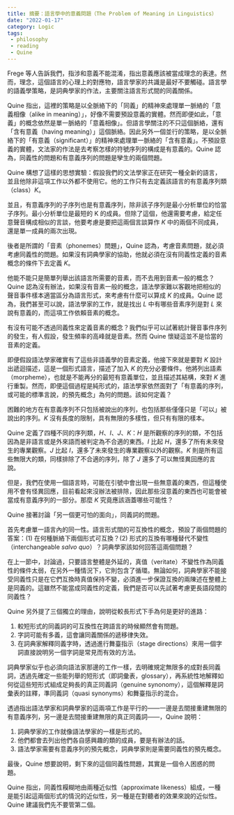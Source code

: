 ```yaml
---
title: 摘要：語言學中的意義問題（The Problem of Meaning in Linguistics）
date: "2022-01-17"
category: Logic
tags:
 - philosophy
 - reading
 - Quine
---
```


Frege 等人告訴我們，指涉和意義不能混淆，指出意義應該被當成理念的表達。然而，理念，這個語言的心理上的對應物，語言學家的共識是最好不要觸碰。語言學的語義學策略，是詞典學家的作法，主要關注語言形式間的同義關係。

Quine 指出，這裡的策略是以全脈絡下的「同義」的精神來處理單一脈絡的「意義相像（alike in meaning）」，好像不需要預設意義的實體。然而即便如此，「意義」的概念依然是單一脈絡的「意義相像」。但語言學關注的不只這個脈絡，還有「含有意義（having meaning）」這個脈絡。因此另外一個並行的策略，是以全脈絡下的「有意義（significant）」的精神來處理單一脈絡的「含有意義」。不預設意義的實體，文法家的作法是去考察怎樣的符號序列的構成是有意義的。Quine 認為，同義性的問題和有意義序列的問題是孿生的兩個問題。

Quine 構想了這樣的思想實驗：假設我們的文法學家正在研究一種全新的語言，並且他除非這項工作以外都不使用它。他的工作只有去定義該語言的有意義序列類（class）$K$。

並且，有意義序列的子序列也是有意義序列，除非該子序列是最小分析單位的恰當子序列。最小分析單位是最短的 K 的成員。但除了這個，他還需要考慮，給定任意聲音構成相似的言談，他要考慮是要把這兩個言談算作 $K$ 中的兩個不同成員，還是單一成員的兩次出現。

後者是所謂的「音素（phonemes）問題」，Quine 認為，考慮音素問題，就必須考慮同義性的問題。如果沒有詞典學家的協助，他就必須在沒有同義性定義的音素概念的條件下去定義 $K$。

他能不能只是簡單列舉出該語言所需要的音素，而不去用到音素一般的概念？Quine 認為沒有辦法，如果沒有音素一般的概念，語法學家難以客觀地把相似的聲音事件樣本適當區分為語言形式，來考慮有什麼可以算成 $K$ 的成員。Quine 認為，我們甚至可以說，語法學家的工作，就是找出 $L$ 中有哪些音素序列是對 $L$ 來說有意義的，而這項工作依賴音素的概念。

有沒有可能不透過同義性來定義音素的概念？我們似乎可以試著統計聲音事件序列的發生，有人假設，發生頻率的高峰就是音素。然而 Quine 懷疑這並不是恰當的音素的定義。

即便假設語法學家確實有了這些非語義學的音素定義，他接下來就是要對 $K$ 設計出遞迴描述，這是一個形式語言，描述了加入 $K$ 的充分必要條件。他將列出語素（morpheme），也就是不能再分的最短有意義單位，並且描述其結構，來對 $K$ 進行重製。然而，即便這個過程是純形式的，語法學家依然面對了「有意義的序列，或可能的標準言說，的預先概念」為何的問題。該如何定義？

困難的地方在有意義序列不只包括被說出的序列，也包括那些僅僅只是「可以」被說出的序列。$K$ 沒有長度的限制，具有無限的多樣性，但只有有限的樣本。

Quine 定義了四種不同的序列類，$H$、$I$、$J$、$K$：$H$ 是所觀察的序列的類，不包括因為是非語言或是外來語而被判定為不合適的東西。$I$ 比起 $H$，還多了所有未來發生的專業觀察。$J$ 比起 $I$，還多了未來發生的專業觀察以外的觀察。$K$ 則是所有這些無限大的類，同樣排除了不合適的序列，除了 $J$ 還多了可以無怪異回應的言說。

但是，我們在使用一個語言時，可能在引號中會出現一些無意義的東西，但這種使用不會有怪異回應，目前看起來沒辦法被排除，因此那些沒意義的東西也可能會被當成有意義序列的一部分。那麼 $K$ 究竟應該涵蓋哪些可能性？

Quine 接著討論「另一個更可怕的面向」，同義詞的問題。

首先考慮單一語言內的同一性。語言形式間的可互換性的概念，預設了兩個問題的答案：(1) 在何種脈絡下兩個形式可互換？(2) 形式的互換有哪種替代不變性（interchangeable *salvo quo*）？詞典學家該如何回答這兩個問題？

在上一節中，討論過，只要語言整體是外延的，真值（veritate）不變性作為同義性的條件太弱，在另外一種情況下，它則包含了循環。無論如何，詞典學家不能接受同義性只是在它們互換時真值保持不變，必須進一步保證互換的兩陳述在整體上是同義的。這雖然不能當成同義性的定義，我們是否可以先試著考慮更長語段間的同義性？

Quine 另外提了三個獨立的理由，說明從較長形式下手為何是更好的進路：

1. 較短形式的同義詞的可互換性在跨語言的時候顯然會有問題。
2. 字詞可能有多義，這會讓同義關係的遞移律失效。
3. 在詞典家解釋同義字時，透過進行舞臺指示（stage directions）來用一個字詞直接說明另一個字詞是常見而有效的方法。

詞典學家似乎也必須向語法家那邊的工作一樣，去明確規定無限多的成對長同義詞，透過先確定一些能列舉的短形式（即詞彙表，glossary），再系統性地解釋如何從這些短形式組成足夠長的真正同義詞（genuine synonomy），這個解釋是詞彙表的註釋，準同義詞（quasi synonyms）和舞臺指示的混合。

透過指出語法學家和詞典學家的這兩項工作是平行的——一邊是去間接重建無限的有意義序列，另一邊是去間接重建無限的真正同義詞——，Quine 說明：

1. 詞典學家的工作就像語法學家的一樣是形式的。
2. 他們都會去列出他們各自感興趣的類的成員，要是有辦法的話。
3. 語法學家需要有意義序列的預先概念，詞典學家則是需要同義性的預先概念。

最後，Quine 想要說明，剩下來的這個同義性問題，其實是一個令人困惑的問題。

Quine 指出，同義性糢糊地由兩種近似性（approximate likeness）組成，一種是能引起這兩個形式的情況的近似性，另一種是在對聽者的效果來說的近似性。Quine 建議我們先不要管第二個。

